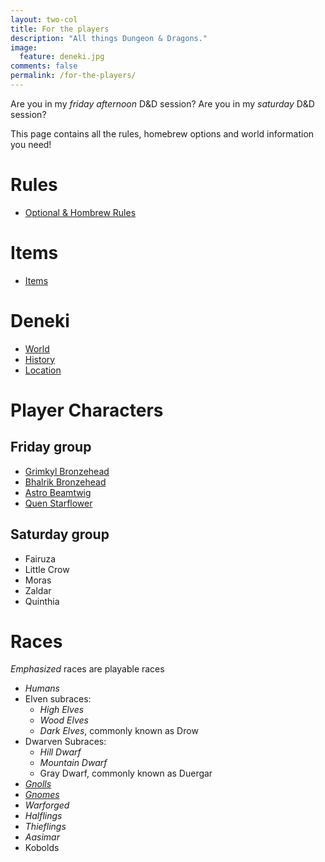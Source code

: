 ```yaml
---
layout: two-col
title: For the players
description: "All things Dungeon & Dragons."
image:
  feature: deneki.jpg
comments: false
permalink: /for-the-players/
---
```


  Are you in my *friday afternoon* D&D session? Are you in my *saturday* D&D session?

  This page contains all the rules, homebrew options and world information you need!

# Rules

* [Optional & Hombrew Rules]({{site.url}}/for-the-players/homebrew-rules)

# Items
* [Items]({{site.url}}/for-the-players/items/)

# Deneki

* [World]({{site.url}}/for-the-players/world-of-deneki)
* [History]({{site.url}}/for-the-players/history-of-deneki)
* [Location]({{site.url}}/for-the-players/locations-in-deneki)


# Player Characters

## Friday group

* [Grimkyl Bronzehead]({{site.url}}/for-the-players/pcs/grimkyl)
* [Bhalrik Bronzehead]({{site.url}}/for-the-players/pcs/bhalrik)
* [Astro Beamtwig]({{site.url}}/for-the-players/pcs/astro)
* [Quen Starflower]({{site.url}}/for-the-players/pcs/quen)

## Saturday group

* Fairuza
* Little Crow
* Moras
* Zaldar
* Quinthia

# Races
_Emphasized_ races are playable races

* _Humans_
* Elven subraces:
  * _High Elves_
  * _Wood Elves_
  * _Dark Elves_, commonly known as Drow
* Dwarven Subraces:
  * _Hill Dwarf_
  * _Mountain Dwarf_
  * Gray Dwarf, commonly known as Duergar
* [_Gnolls_]({{site.url}}/for-the-players/gnolls)
* [_Gnomes_]({{site.url}}/for-the-players/gnomes)
* _Warforged_
* _Halflings_
* _Thieflings_
* _Aasimar_
* Kobolds

